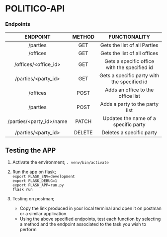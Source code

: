 # POLITICO-API
### Endpoints

|   ENDPOINT  | METHOD | FUNCTIONALITY |
|:---:|:---:|:---:|
| /parties                |  GET     |  Gets the list of all Parties  |
| /offices                |  GET     |  Gets the list of all offices |
| /offices/<office_id>    |  GET     |  Gets a specific office with the specified id |
| /parties/<party_id>     |  GET     |  Gets a specific party with the specified id |
| /offices                |  POST    |  Adds an office to the office list  |
| /parties                |  POST    |  Adds a party to the party list |
| /parties/<party_id>/name|  PATCH   |  Updates the name of a specific party  |
| /parties/<party_id>     |  DELETE  |  Deletes a specific party




## Testing the APP 
1. Activate the environment;
   `. venv/bin/activate`
   
2. Run the app on flask;<br>
   `export FLASK_ENV=development`<br>
   `export FLASK_DEBUG=1`<br>
   `export FLASK_APP=run.py`<br>
   `flask run`
   
 3. Testing on postman;<br>
    * Copy the link produced in your local terminal and open it on postman or a similar application.
    * Using the above specified endpoints, test each function by selecting a method and the endpoint associated to the task you wish to perform